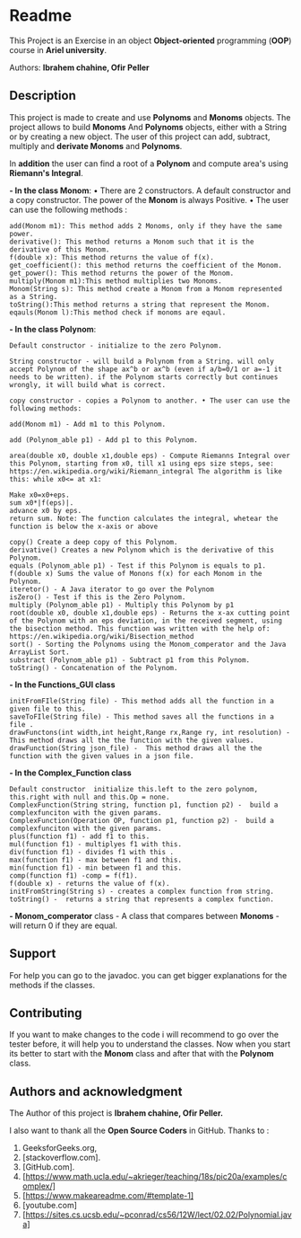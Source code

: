 # Readme
This Project is an Exercise in an object **Object-oriented** programming (**OOP**) course in **Ariel university**.

Authors: **Ibrahem chahine, Ofir Peller**

## Description

This project is made to create and use **Polynoms** and **Monoms** objects. 
The project allows to build **Monoms** And **Polynoms** objects, either with a String or by creating a new object.
The user of this project can add, subtract, multiply and **derivate Monoms** and **Polynoms**. 


In **addition** the user can find a root of a **Polynom** and compute area's using **Riemann's Integral**. 


**- In the class Monom**: 
• There are 2 constructors. A default constructor and a copy constructor. The power of the **Monom** is always Positive.
• The user can use the following methods : 
 ```
add(Monom m1): This method adds 2 Monoms, only if they have the same power.
derivative(): This method returns a Monom such that it is the derivative of this Monom.
f(double x): This method returns the value of f(x).
get_coefficient(): this method returns the coefficient of the Monom.
get_power(): This method returns the power of the Monom.
multiply(Monom m1):This method multiplies two Monoms.
Monom(String s): This method create a Monom from a Monom represented as a String. 
toString():This method returns a string that represent the Monom.
eqauls(Monom l):This method check if monoms are eqaul.
```
**- In the class Polynom**:
```
Default constructor - initialize to the zero Polynom.

String constructor - will build a Polynom from a String. will only accept Polynom of the shape ax^b or ax^b (even if a/b=0/1 or a=-1 it needs to be written). if the Polynom starts correctly but continues wrongly, it will build what is correct.

copy constructor - copies a Polynom to another. • The user can use the following methods:

add(Monom m1) - Add m1 to this Polynom.

add (Polynom_able p1) - Add p1 to this Polynom.

area(double x0, double x1,double eps) - Compute Riemanns Integral over this Polynom, starting from x0, till x1 using eps size steps, see: https://en.wikipedia.org/wiki/Riemann_integral The algorithm is like this: while x0<= at x1:

Make x0=x0+eps.
sum x0*|f(eps)|.
advance x0 by eps.
return sum. Note: The function calculates the integral, whetear the function is below the x-axis or above

copy() Create a deep copy of this Polynom.
derivative() Creates a new Polynom which is the derivative of this Polynom.
equals (Polynom_able p1) - Test if this Polynom is equals to p1.
f(double x) Sums the value of Monons f(x) for each Monom in the Polynom.
iteretor() - A Java iterator to go over the Polynom
isZero() - Test if this is the Zero Polynom.
multiply (Polynom_able p1) - Multiply this Polynom by p1
root(double x0, double x1,double eps) - Returns the x-ax cutting point of the Polynom with an eps deviation, in the received segment, using the bisection method. This function was written with the help of: https://en.wikipedia.org/wiki/Bisection_method
sort() - Sorting the Polynoms using the Monom_comperator and the Java ArrayList Sort.
substract (Polynom_able p1) - Subtract p1 from this Polynom.
toString() - Concatenation of the Polynom.
``` 
**- In the Functions_GUI class**
```
initFromFIle(String file) - This method adds all the function in a given file to this.
saveToFIle(String file) - This method saves all the functions in a file .
drawFunctons(int width,int height,Range rx,Range ry, int resolution) - This method draws all the the function with the given values.
drawFunction(String json_file) -  This method draws all the the function with the given values in a json file.
```
**- In the Complex_Function class**
```
Default constructor  initialize this.left to the zero polynom, this.right with null and this.Op = none.
ComplexFunction(String string, function p1, function p2) -  build a complexfunciton with the given params. 
ComplexFunction(Operation OP, function p1, function p2) -  build a complexfunciton with the given params. 
plus(function f1) - add f1 to this.
mul(function f1) - multiplyes f1 with this.
div(function f1) - divides f1 with this .
max(function f1) - max between f1 and this.
min(function f1) - min between f1 and this. 
comp(function f1) -comp = f(f1).
f(double x) - returns the value of f(x).
initFromString(String s) - creates a complex function from string.
toString() -  returns a string that represents a complex function.

```

**- Monom_comperator** class - A class that compares between **Monoms** - will return 0 if they are equal.

## Support

For help you can go to the javadoc. 
you can get bigger explanations for the methods if the classes.

## Contributing

If you want to make changes to the code i will recommend to go over the tester before, it will help you to understand the classes.
Now when you start its better to start with the **Monom** class and after that with the **Polynom** class.

## Authors and acknowledgment
The Author of this project is **Ibrahem chahine, Ofir Peller.**


I also want to thank all the **Open Source Coders** in GitHub.
Thanks to :
1. GeeksforGeeks.org, 
2. [stackoverflow.com].
3. [GitHub.com].
4. [https://www.math.ucla.edu/~akrieger/teaching/18s/pic20a/examples/complex/]
5. [https://www.makeareadme.com/#template-1]
6. [youtube.com]
7. [https://sites.cs.ucsb.edu/~pconrad/cs56/12W/lect/02.02/Polynomial.java]

